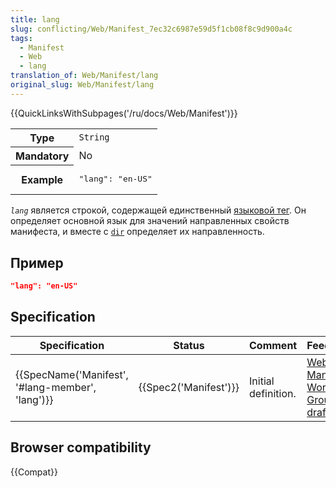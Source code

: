 ```yaml
---
title: lang
slug: conflicting/Web/Manifest_7ec32c6987e59d5f1cb08f8c9d900a4c
tags:
  - Manifest
  - Web
  - lang
translation_of: Web/Manifest/lang
original_slug: Web/Manifest/lang
---
```


{{QuickLinksWithSubpages('/ru/docs/Web/Manifest')}}

<table class="properties">
  <tbody>
    <tr>
      <th scope="row">Type</th>
      <td><code>String</code></td>
    </tr>
    <tr>
      <th scope="row">Mandatory</th>
      <td>No</td>
    </tr>
    <tr>
      <th scope="row">Example</th>
      <td><pre class="brush: json no-line-numbers">"lang": "en-US"</pre></td>
    </tr>
  </tbody>
</table>

_`lang`_ является строкой, содержащей единственный [языковой тег](../HTML/Global_attributes/lang). Он определяет основной язык для значений направленных свойств манифеста, и вместе с [`dir`](./dir) определяет их направленность.

## Пример

```json
"lang": "en-US"
```

## Specification

| Specification                                                    | Status                       | Comment             | Feedback                                                                         |
| ---------------------------------------------------------------- | ---------------------------- | ------------------- | -------------------------------------------------------------------------------- |
| {{SpecName('Manifest', '#lang-member', 'lang')}} | {{Spec2('Manifest')}} | Initial definition. | [Web App Manifest Working Group drafts](https://github.com/w3c/manifest/issues/) |

## Browser compatibility

{{Compat}}
